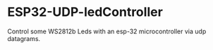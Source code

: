 # ESP32-UDP-ledController
Control some WS2812b Leds with an esp-32 microcontroller via udp datagrams.
